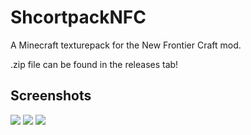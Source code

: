 # ShcortpackNFC
A Minecraft texturepack for the New Frontier Craft mod.

.zip file can be found in the releases tab!
## Screenshots
![](https://cdn.discordapp.com/attachments/1057894765758251028/1271628616785985546/New_Frontier_Craft_8_9_2024_7_32_42_PM.png?ex=66b807ef&is=66b6b66f&hm=75a8423dfc42097f880671522e2966c04f3ccb6c2aca83289dc35846e2281ae9&)
![](https://cdn.discordapp.com/attachments/1057894765758251028/1271628617503477780/New_Frontier_Craft_8_9_2024_7_31_43_PM.png?ex=66b807f0&is=66b6b670&hm=e29f709d1ad1d8ce1b38b7bf6509ae8a3bb207b7232d5f728088102705aea1cc&)
![](https://cdn.discordapp.com/attachments/1057894765758251028/1271628616278605936/New_Frontier_Craft_8_9_2024_7_31_28_PM.png?ex=66b807ef&is=66b6b66f&hm=fd192588df0dbbb90aeb2c1d002736870c4bc23b40024e792605f2198f16e96c&)
